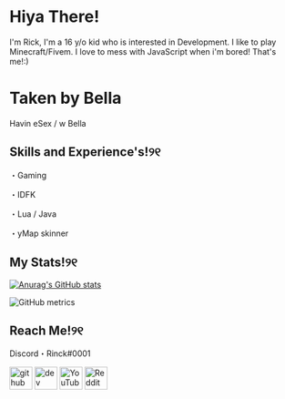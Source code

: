 # Hiya There! 
I'm Rick, I'm a 16 y/o kid who is interested in Development. I like to play Minecraft/Fivem. I love to mess with JavaScript when i'm bored! That's me!:)

# Taken by Bella
Havin eSex / w Bella

## Skills and Experience's!୨୧
・Gaming

・IDFK

・Lua / Java

・yMap skinner

## My Stats!୨୧

[![Anurag's GitHub stats](https://github-readme-stats.vercel.app/api?username=Rinckk)](https://github.com/anuraghazra/github-readme-stats)

![GitHub metrics](https://metrics.lecoq.io/Rinckk)

## Reach Me!୨୧

Discord・Rinck#0001

[<img src='https://cdn.jsdelivr.net/npm/simple-icons@3.0.1/icons/github.svg' alt='github' height='40'>](https://github.com/Rinckk)  [<img src='https://cdn.jsdelivr.net/npm/simple-icons@3.0.1/icons/dev-dot-to.svg' alt='dev' height='40'>](https://dev.to/Rinckk)  [<img src='https://cdn.jsdelivr.net/npm/simple-icons@3.0.1/icons/youtube.svg' alt='YouTube' height='40'>](https://www.youtube.com/channel/UCYpB4srnRgaVPHVWck7CJ0Q)  [<img src='https://cdn.jsdelivr.net/npm/simple-icons@3.0.1/icons/reddit.svg' alt='Reddit' height='40'>](https://www.reddit.com/user/RealRinck)  
